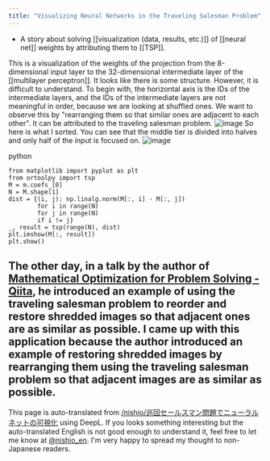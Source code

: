 ```yaml
---
title: "Visualizing Neural Networks in the Traveling Salesman Problem"
---
```


- A story about solving [[visualization (data, results, etc.)]] of [[neural net]] weights by attributing them to [[TSP]].

This is a visualization of the weights of the projection from the 8-dimensional input layer to the 32-dimensional intermediate layer of the [[multilayer perceptron]]. It looks like there is some structure. However, it is difficult to understand. To begin with, the horizontal axis is the IDs of the intermediate layers, and the IDs of the intermediate layers are not meaningful in order, because we are looking at shuffled ones. We want to observe this by "rearranging them so that similar ones are adjacent to each other". It can be attributed to the traveling salesman problem.
![image](https://gyazo.com/25d2a25ab29333331cc6e1e9d021cac4/thumb/1000)
So here is what I sorted. You can see that the middle tier is divided into halves and only half of the input is focused on.
![image](https://gyazo.com/34f4742106426e7ad3fdaf0684bfb5d7/thumb/1000)

python

```
from matplotlib import pyplot as plt
from ortoolpy import tsp
M = m.coefs_[0]
N = M.shape[1]
dist = {(i, j): np.linalg.norm(M[:, i] - M[:, j])
        for i in range(N)
        for j in range(N)
        if i != j}
_, result = tsp(range(N), dist)
plt.imshow(M[:,	result])
plt.show()
```


The other day, in a talk by the author of [Mathematical Optimization for Problem Solving - Qiita](https://qiita.com/SaitoTsutomu/items/8e062cdabd1ab8dab5ce), he introduced an example of using the traveling salesman problem to reorder and restore shredded images so that adjacent ones are as similar as possible. I came up with this application because the author introduced an example of restoring shredded images by rearranging them using the traveling salesman problem so that adjacent images are as similar as possible.
---
This page is auto-translated from [/nishio/巡回セールスマン問題でニューラルネットの可視化](https://scrapbox.io/nishio/巡回セールスマン問題でニューラルネットの可視化) using DeepL. If you looks something interesting but the auto-translated English is not good enough to understand it, feel free to let me know at [@nishio_en](https://twitter.com/nishio_en). I'm very happy to spread my thought to non-Japanese readers.